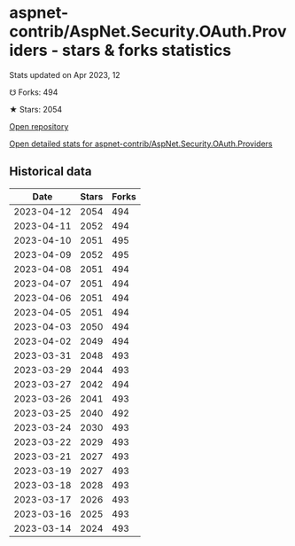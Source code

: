 # aspnet-contrib/AspNet.Security.OAuth.Providers - stars & forks statistics

Stats updated on Apr 2023, 12

☋ Forks: 494

★ Stars: 2054

[Open repository](https://github.com/aspnet-contrib/AspNet.Security.OAuth.Providers)

[Open detailed stats for aspnet-contrib/AspNet.Security.OAuth.Providers](https://reviewgithub.com/rep/aspnet-contrib/AspNet.Security.OAuth.Providers)

## Historical data
| Date | Stars | Forks |
|------|-------|-------|
| 2023-04-12 | 2054 | 494 | 
| 2023-04-11 | 2052 | 494 | 
| 2023-04-10 | 2051 | 495 | 
| 2023-04-09 | 2052 | 495 | 
| 2023-04-08 | 2051 | 494 | 
| 2023-04-07 | 2051 | 494 | 
| 2023-04-06 | 2051 | 494 | 
| 2023-04-05 | 2051 | 494 | 
| 2023-04-03 | 2050 | 494 | 
| 2023-04-02 | 2049 | 494 | 
| 2023-03-31 | 2048 | 493 | 
| 2023-03-29 | 2044 | 493 | 
| 2023-03-27 | 2042 | 494 | 
| 2023-03-26 | 2041 | 493 | 
| 2023-03-25 | 2040 | 492 | 
| 2023-03-24 | 2030 | 493 | 
| 2023-03-22 | 2029 | 493 | 
| 2023-03-21 | 2027 | 493 | 
| 2023-03-19 | 2027 | 493 | 
| 2023-03-18 | 2028 | 493 | 
| 2023-03-17 | 2026 | 493 | 
| 2023-03-16 | 2025 | 493 | 
| 2023-03-14 | 2024 | 493 | 

